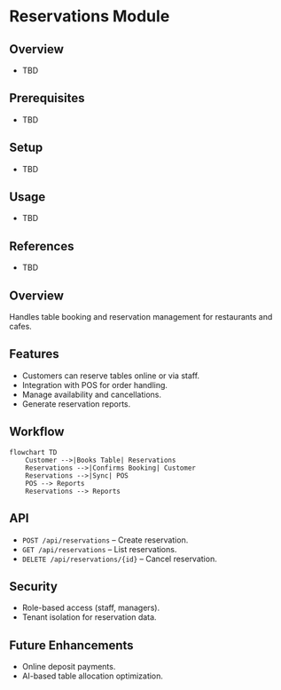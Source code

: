 # Reservations Module

## Overview
- TBD

## Prerequisites
- TBD

## Setup
- TBD

## Usage
- TBD

## References
- TBD


## Overview
Handles table booking and reservation management for restaurants and cafes.

## Features
- Customers can reserve tables online or via staff.  
- Integration with POS for order handling.  
- Manage availability and cancellations.  
- Generate reservation reports.  

## Workflow
```mermaid
flowchart TD
    Customer -->|Books Table| Reservations
    Reservations -->|Confirms Booking| Customer
    Reservations -->|Sync| POS
    POS --> Reports
    Reservations --> Reports
```

## API
- `POST /api/reservations` – Create reservation.  
- `GET /api/reservations` – List reservations.  
- `DELETE /api/reservations/{id}` – Cancel reservation.  

## Security
- Role-based access (staff, managers).  
- Tenant isolation for reservation data.  

## Future Enhancements
- Online deposit payments.  
- AI-based table allocation optimization.  
